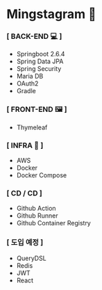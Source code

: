 # Mingstagram 📸

### [ BACK-END 💻 ]

- Springboot 2.6.4
- Spring Data JPA
- Spring Security
- Maria DB
- OAuth2 
- Gradle

### [ FRONT-END 🖼 ]

- Thymeleaf

### [ INFRA 🔧 ]

- AWS
- Docker
- Docker Compose

### [ CD / CD ]

- Github Action
- Github Runner
- Github Container Registry

### [ 도입 예정 ]

- QueryDSL
- Redis
- JWT
- React